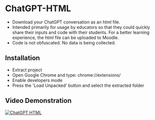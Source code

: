 # ChatGPT-HTML

- Download your ChatGPT conversation as an html file.
- Intended primarily for usage by educators so that they could quickly share their inputs and code with their students. For a better learning experience, the html file can be uploaded to Moodle.
- Code is not obfuscated. No data is being collected.

## Installation
- Extract project
- Open Google Chrome and type: chrome://extensions/
- Enable developers mode
- Press the 'Load Unpacked' button and select the extracted folder

## Video Demonstration
[![ChatGPT HTML](https://i.imgur.com/HVfrmpf.png)](https://www.youtube.com/watch?v=cwDL3E7AJs4 "ChatGPT HTML")

